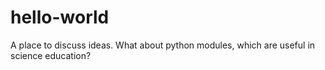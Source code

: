 # hello-world
A place to discuss ideas. What about python modules, which are useful in science education?
